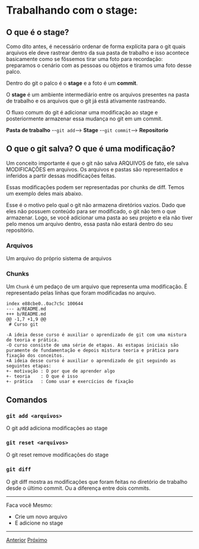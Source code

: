 # Trabalhando com o stage:

## O que é o **stage**?

Como dito antes, é necessário ordenar de forma explícita para o git quais arquivos
ele deve rastrear dentro da sua pasta de trabalho e isso acontece basicamente como
se fôssemos tirar uma foto para recordação: preparamos o cenário com as pessoas
ou objetos e tiramos uma foto desse palco.

Dentro do git o palco é o **stage** e a foto é um **commit**.

O **stage** é um ambiente intermediário entre os arquivos presentes na pasta de
trabalho e os arquivos que o git já está ativamente rastreando.

O fluxo comum do git é adicionar uma modificação ao stage e posteriormente
armazenar essa mudança no git em um commit.

**Pasta de trabalho** --`git add`--> **Stage** --`git commit`--> **Repositorio**

## O que o git salva? O que é uma modificação?

Um conceito importante é que o git não salva ARQUIVOS de fato, ele salva MODIFICAÇÔES
em arquivos. Os arquivos e pastas são representados e inferidos a partir dessas 
modificações feitas.

Essas modificações podem ser representadas por chunks de diff. Temos um
exemplo deles mais abaixo.

Esse é o motivo pelo qual o git não armazena diretórios vazios. Dado que eles não 
possuem conteúdo para ser modificado, o git não tem o que armazenar. Logo, se você
adicionar uma pasta ao seu projeto e ela não tiver pelo menos um arquivo dentro,
essa pasta não estará dentro do seu repositório.

### Arquivos

Um arquivo do próprio sistema de arquivos

### Chunks

Um `Chunk` é um pedaço de um arquivo que representa uma modificação. É representado 
pelas linhas que foram modificadas no arquivo.

```
index e88cbe0..0ac7c5c 100644
--- a/README.md
+++ b/README.md
@@ -1,7 +1,9 @@
 # Curso git
 
-A ideia desse curso é auxiliar o aprendizado de git com uma mistura de teoria e prática.
-O curso consiste de uma série de etapas. As estapas iniciais são puramente de fundamentação e depois mistura teoria e prática para fixação dos conceitos.
+A ideia desse curso é auxiliar o aprendizado de git seguindo as seguintes etapas:
+- motivação : O por que de aprender algo
+- teoria    : O que é isso
+- prática   : Como usar e exercícios de fixação

```

## Comandos

### `git add <arquivos>`

O git add adiciona modificações ao stage

### `git reset <arquivos>`

O git reset remove modificações do stage

### `git diff`

O git diff mostra as modificações que foram feitas no diretório de trabalho
desde o último commit. Ou a diferença entre dois commits.

---

  Faca você Mesmo:

- Crie um novo arquivo
- E adicione no stage

---

[Anterior](repositorio.md)
[Próximo](commit.md)
